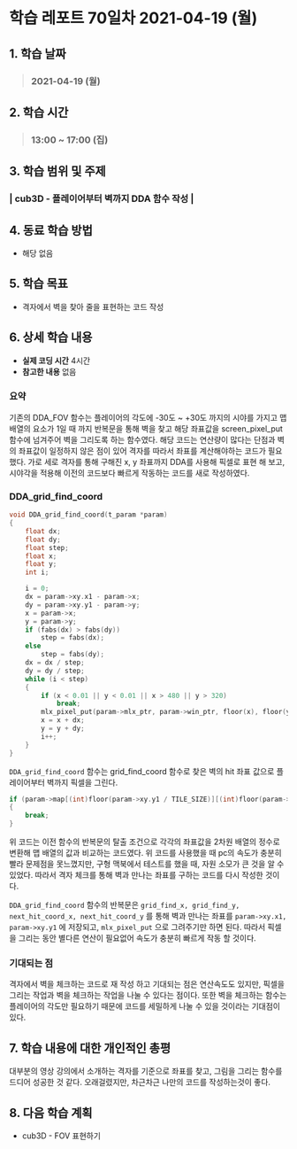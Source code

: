 # 학습 레포트 70일차 2021-04-19 (월)

## 1. 학습 날짜
> ### 2021-04-19 (월)

## 2. 학습 시간
> ### 13:00 ~ 17:00 (집)

## 3. 학습 범위 및 주제
### | cub3D - 플레이어부터 벽까지 DDA 함수 작성 |

## 4. 동료 학습 방법
- 해당 없음

## 5. 학습 목표
- 격자에서 벽을 찾아 줄을 표현하는 코드 작성

## 6. 상세 학습 내용
- **실제 코딩 시간** 4시간
- **참고한 내용** 없음

### 요약

기존의 DDA_FOV 함수는 플레이어의 각도에 -30도 ~ +30도 까지의 시야를 가지고 맵 배열의 요소가 1일 때 까지 반복문을 통해 벽을 찾고 해당 좌표값을 screen_pixel_put 함수에 넘겨주어 벽을 그리도록 하는 함수였다. 해당 코드는 연산량이 많다는 단점과 벽의 좌표값이 일정하지 않은 점이 있어 격자를 따라서 좌표를 계산해야하는 코드가 필요했다. 가로 세로 격자를 통해 구해진 x, y 좌표까지 DDA를 사용해 픽셀로 표현 해 보고, 시야각을 적용해 이전의 코드보다 빠르게 작동하는 코드를 새로 작성하였다.

### DDA_grid_find_coord
```c
void DDA_grid_find_coord(t_param *param)
{
	float dx;
	float dy;
	float step;
	float x;
	float y;
	int i;

	i = 0;
	dx = param->xy.x1 - param->x;
	dy = param->xy.y1 - param->y;
	x = param->x;
	y = param->y;
	if (fabs(dx) > fabs(dy))
		step = fabs(dx);
	else
		step = fabs(dy);
	dx = dx / step;
	dy = dy / step;
	while (i < step)
	{
		if (x < 0.01 || y < 0.01 || x > 480 || y > 320)
			break;
		mlx_pixel_put(param->mlx_ptr, param->win_ptr, floor(x), floor(y), 0xff0000);
		x = x + dx;
		y = y + dy;
		i++;
	}
}
```

`DDA_grid_find_coord` 함수는 grid_find_coord 함수로 찾은 벽의 hit 좌표 값으로 플레이어부터 벽까지 픽셀을 그린다.

```c
if (param->map[(int)floor(param->xy.y1 / TILE_SIZE)][(int)floor(param->xy.x1 / TILE_SIZE)] == 1)
{
    break;
}
```
위 코드는 이전 함수의 반복문의 탈출 조건으로 각각의 좌표값을 2차원 배열의 정수로 변환해 맵 배열의 값과 비교하는 코드였다. 위 코드를 사용했을 때 pc의 속도가 충분히 빨라 문제점을 못느꼈지만, 구형 맥북에서 테스트를 했을 때, 자원 소모가 큰 것을 알 수 있었다. 따라서 격자 체크를 통해 벽과 만나는 좌표를 구하는 코드를 다시 작성한 것이다.

`DDA_grid_find_coord` 함수의 반복문은 `grid_find_x, grid_find_y, next_hit_coord_x, next_hit_coord_y` 를 통해 벽과 만나는 좌표를 `param->xy.x1, param->xy.y1` 에 저장되고, `mlx_pixel_put` 으로 그려주기만 하면 된다. 따라서 픽셀을 그리는 동안 별다른 연산이 필요없어 속도가 충분히 빠르게 작동 할 것이다.

### 기대되는 점

격자에서 벽을 체크하는 코드로 재 작성 하고 기대되는 점은 연산속도도 있지만, 픽셀을 그리는 작업과 벽을 체크하는 작업을 나눌 수 있다는 점이다. 또한 벽을 체크하는 함수는 플레이어의 각도만 필요하기 때문에 코드를 세밀하게 나눌 수 있을 것이라는 기대점이 있다.

## 7. 학습 내용에 대한 개인적인 총평
대부분의 영상 강의에서 소개하는 격자를 기준으로 좌표를 찾고, 그림을 그리는 함수를 드디어 성공한 것 같다. 오래걸렸지만, 차근차근 나만의 코드를 작성하는것이 좋다.

## 8. 다음 학습 계획
- cub3D - FOV 표현하기